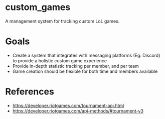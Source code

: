 # custom_games
A management system for tracking custom LoL games.

# Goals
* Create a system that integrates with messaging platforms (Eg: Discord) to provide a holistic custom game experience
* Provide in-depth statistic tracking per member, and per team
* Game creation should be flexible for both time and members available

# References
* https://developer.riotgames.com/tournament-api.html
* https://developer.riotgames.com/api-methods/#tournament-v3
